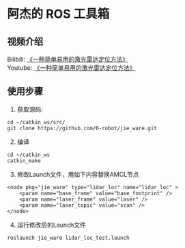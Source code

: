 # 阿杰的 ROS 工具箱

## 视频介绍

Bilibili: [《一种简单易用的激光雷达定位方法》](https://www.bilibili.com/video/BV1fB29YzEgP/)  
Youtube: [《一种简单易用的激光雷达定位方法》](https://www.youtube.com/watch?v=0JqGX8lKRu0)

## 使用步骤

1. 获取源码:
```
cd ~/catkin_ws/src/
git clone https://github.com/6-robot/jie_ware.git
```
2. 编译
```
cd ~/catkin_ws
catkin_make
```
3. 修改Launch文件，用如下内容替换AMCL节点
```
<node pkg="jie_ware" type="lidar_loc" name="lidar_loc" >
    <param name="base_frame" value="base_footprint" />
    <param name="laser_frame" value="laser" />
    <param name="laser_topic" value="scan" />
</node>
```
4. 运行修改后的Launch文件
```
roslaunch jie_ware lidar_loc_test.launch 
```